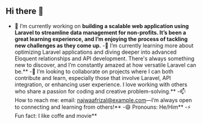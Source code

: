 ## Hi there 👋
- 🔭 I’m currently working on **building a scalable web application using Laravel to streamline data management for non-profits. It’s been a great learning experience, and I’m enjoying the process of tackling new challenges as they come up.**
-🌱 I’m currently learning more about optimizing Laravel applications and diving deeper into advanced Eloquent relationships and API development. There's always something new to discover, and I’m constantly amazed at how versatile Laravel can be.**
-👯 I’m looking to collaborate on projects where I can both contribute and learn, especially those that involve Laravel, API integration, or enhancing user experience. I love working with others who share a passion for coding and creative problem-solving.**
-📫 How to reach me: email: najwaafrizal@example.com—I’m always open to connecting and learning from others!**
-😄 Pronouns: He/Him**
-⚡ Fun fact: I like coffe and movie**
<!--
**afrizal-najwa/afrizal-najwa** is a ✨ _special_ ✨ repository because its `README.md` (this file) appears on your GitHub profile.

Here are some ideas to get you started:


-->
